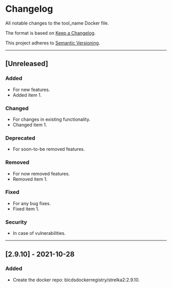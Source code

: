 # Changelog
All notable changes to the tool_name Docker file.

The format is based on [Keep a Changelog](https://keepachangelog.com/en/1.0.0/).

This project adheres to [Semantic Versioning](https://semver.org/spec/v2.0.0.html).

---

## [Unreleased]

### Added
- For new features.
- Added item 1.

### Changed
- For changes in existing functionality.
- Changed item 1.

### Deprecated
- For soon-to-be removed features.

### Removed
- For now removed features.
- Removed item 1.

### Fixed
- For any bug fixes.
- Fixed item 1.

### Security
- In case of vulnerabilities.

---

## [2.9.10] - 2021-10-28
### Added
- Create the docker repo: blcdsdockerregistry/strelka2:2.9.10.
